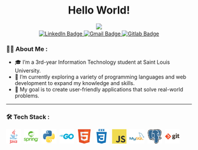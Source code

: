  <h1 align="center"> Hello World!</h1>
<div id="header" align="center">
  <img src="https://media.giphy.com/media/hu9xj9UtxpoY3oytsh/giphy.gif?cid=ecf05e47n125zw1otritm2vv5l7p4bnvnlyxjvx1v9is9qa6&ep=v1_gifs_related&rid=giphy.gif&ct=s" width="100"/>
</div>
<div id="badges"align="center">
  <a href="https://www.linkedin.com/in/joaquin-gabriel-2889702b0/" target="_blank">
    <img src="https://img.shields.io/badge/LinkedIn-blue?style=for-the-badge&logo=linkedin&logoColor=white" alt="LinkedIn Badge"/>
  </a>
  <a href="">
    <img src="https://img.shields.io/badge/-google?style=for-the-badge&logo=Gmail&logoSize=blue&label=GMail&labelColor=green&color=green" alt="Gmail Badge"/>
  </a>
  <a href="https://gitlab.com/2235008">
    <img src="https://img.shields.io/badge/-gitlab?style=for-the-badge&logo=gitlab&label=GitLab&labelColor=gray&color=gray" alt="Gitlab Badge"/>
  </a>
</div>


### :man_technologist: About Me :

- 🎓 I’m a 3rd-year Information Technology student at Saint Louis University.
- 🌱 I’m currently exploring a variety of programming languages and web development to expand my knowledge and skills.
- 🎯 My goal is to create user-friendly applications that solve real-world problems.

---

### :hammer_and_wrench: Tech Stack :
<div>
  <img src="https://github.com/devicons/devicon/blob/master/icons/java/java-original-wordmark.svg" title="Java" alt="Java" width="40" height="40"/>&nbsp;
  <img src="https://github.com/devicons/devicon/blob/master/icons/spring/spring-original-wordmark.svg" title="Spring" alt="Spring" width="40" height="40"/>&nbsp;
   <img src="https://github.com/devicons/devicon/blob/master/icons/python/python-original.svg" title="Python" alt="Python" width="40" height="40"/>&nbsp;
  <img src="https://github.com/devicons/devicon/blob/master/icons/go/go-original-wordmark.svg" title="Go" alt="Go" width="40" height="40"/>&nbsp;
   <img src="https://github.com/devicons/devicon/blob/master/icons/html5/html5-original.svg" title="HTML5" alt="HTML" width="40" height="40"/>&nbsp;
  <img src="https://github.com/devicons/devicon/blob/master/icons/css3/css3-plain-wordmark.svg"  title="CSS3" alt="CSS" width="40" height="40"/>&nbsp;
  <img src="https://github.com/devicons/devicon/blob/master/icons/javascript/javascript-original.svg" title="JavaScript" alt="JavaScript" width="40" height="40"/>&nbsp;
  <img src="https://github.com/devicons/devicon/blob/master/icons/mysql/mysql-original-wordmark.svg" title="MySQL"  alt="MySQL" width="40" height="40"/>&nbsp;
  <img src="https://github.com/devicons/devicon/blob/master/icons/postgresql/postgresql-original.svg" title="postgresql"  alt="postgresql" width="40" height="40"/>&nbsp;
  <img src="https://github.com/devicons/devicon/blob/master/icons/git/git-original-wordmark.svg" title="Git" **alt="Git" width="40" height="40"/>
</div>


<!--
**KinGabriel/KinGabriel** is a ✨ _special_ ✨ repository because its `README.md` (this file) appears on your GitHub profile.

Here are some ideas to get you started:

- 🔭 I’m currently working on ...
- 🌱 I’m currently learning ...
- 👯 I’m looking to collaborate on ...
- 🤔 I’m looking for help with ...
- 💬 Ask me about ...
- 📫 How to reach me: ...
- 😄 Pronouns: ...
- ⚡ Fun fact: ...
-->

